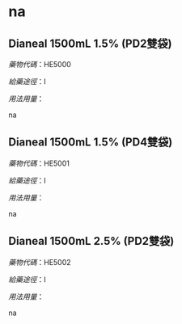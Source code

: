 # na

## Dianeal 1500mL 1.5% (PD2雙袋)

*藥物代碼*：HE5000

*給藥途徑*：I

*用法用量*：

na

## Dianeal 1500mL 1.5% (PD4雙袋)

*藥物代碼*：HE5001

*給藥途徑*：I

*用法用量*：

na

## Dianeal 1500mL 2.5% (PD2雙袋)

*藥物代碼*：HE5002

*給藥途徑*：I

*用法用量*：

na

